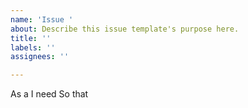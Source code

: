 ```yaml
---
name: 'Issue '
about: Describe this issue template's purpose here.
title: ''
labels: ''
assignees: ''

---
```


As a 
I need
So that
